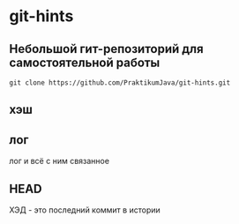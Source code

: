 # git-hints

## Небольшой гит-репозиторий для самостоятельной работы

`git clone https://github.com/PraktikumJava/git-hints.git`

## хэш

## лог
лог и всё с ним связанное

## HEAD

ХЭД - это последний коммит в истории